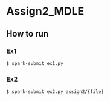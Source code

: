 # Assign2_MDLE

## How to run

### Ex1
```bash
$ spark-submit ex1.py
```
### Ex2
```bash
$ spark-submit ex2.py assign2/{file}
```